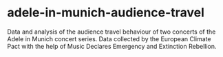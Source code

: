 # adele-in-munich-audience-travel
Data and analysis of the audience travel behaviour of two concerts of the Adele in Munich concert series. Data collected by the European Climate Pact with the help of Music Declares Emergency and Extinction Rebellion.
